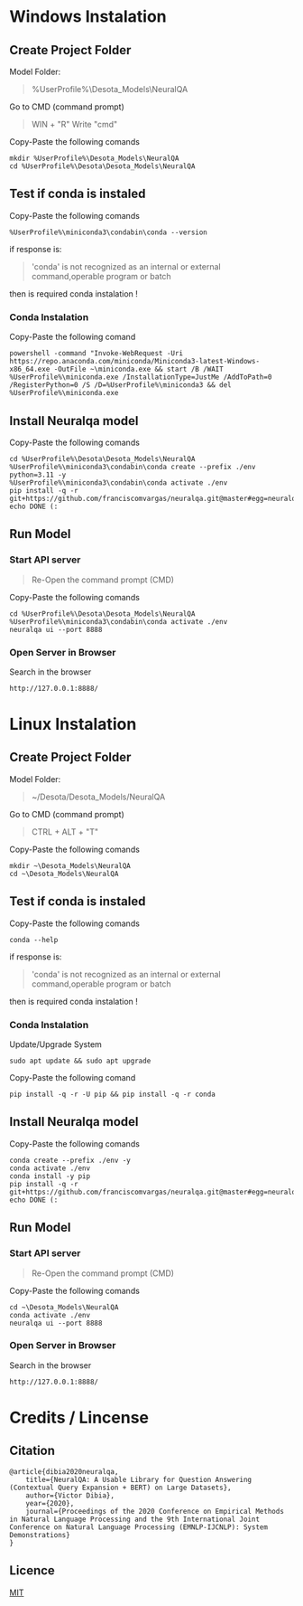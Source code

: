 # Windows Instalation
## Create Project Folder 
Model Folder:
> %UserProfile%\Desota_Models\NeuralQA

Go to CMD (command prompt)
> WIN + "R" 
> Write "cmd" 

Copy-Paste the following comands 
```
mkdir %UserProfile%\Desota_Models\NeuralQA
cd %UserProfile%\Desota\Desota_Models\NeuralQA
```

## Test if conda is instaled
Copy-Paste the following comands 
```
%UserProfile%\miniconda3\condabin\conda --version
```
if response is:
> 'conda' is not recognized as an internal or external command,operable program or batch 

then is required conda instalation !

### Conda Instalation
Copy-Paste the following comand
```
powershell -command "Invoke-WebRequest -Uri https://repo.anaconda.com/miniconda/Miniconda3-latest-Windows-x86_64.exe -OutFile ~\miniconda.exe && start /B /WAIT %UserProfile%\miniconda.exe /InstallationType=JustMe /AddToPath=0 /RegisterPython=0 /S /D=%UserProfile%\miniconda3 && del %UserProfile%\miniconda.exe 
```


## Install Neuralqa model
Copy-Paste the following comands 
```
cd %UserProfile%\Desota\Desota_Models\NeuralQA
%UserProfile%\miniconda3\condabin\conda create --prefix ./env python=3.11 -y
%UserProfile%\miniconda3\condabin\conda activate ./env 
pip install -q -r git+https://github.com/franciscomvargas/neuralqa.git@master#egg=neuralqa
echo DONE (:

```

## Run Model
### Start API server
> Re-Open the command prompt (CMD)

Copy-Paste the following comands
```
cd %UserProfile%\Desota\Desota_Models\NeuralQA
%UserProfile%\miniconda3\condabin\conda activate ./env 
neuralqa ui --port 8888

```
### Open Server in Browser
Search in the browser
```
http://127.0.0.1:8888/
```




# Linux Instalation
## Create Project Folder 
Model Folder:
> ~/Desota/Desota_Models/NeuralQA

Go to CMD (command prompt)
> CTRL + ALT + "T" 

Copy-Paste the following comands 
```
mkdir ~\Desota_Models\NeuralQA
cd ~\Desota_Models\NeuralQA
```

## Test if conda is instaled

Copy-Paste the following comands 
```
conda --help
```
if response is:
> 'conda' is not recognized as an internal or external command,operable program or batch 

then is required conda instalation !

### Conda Instalation
Update/Upgrade System
```
sudo apt update && sudo apt upgrade
```

Copy-Paste the following comand
```
pip install -q -r -U pip && pip install -q -r conda
```


## Install Neuralqa model
Copy-Paste the following comands 
```
conda create --prefix ./env -y
conda activate ./env 
conda install -y pip 
pip install -q -r git+https://github.com/franciscomvargas/neuralqa.git@master#egg=neuralqa
echo DONE (:

```

## Run Model
### Start API server
> Re-Open the command prompt (CMD)

Copy-Paste the following comands
```
cd ~\Desota_Models\NeuralQA
conda activate ./env 
neuralqa ui --port 8888

```
### Open Server in Browser
Search in the browser
```
http://127.0.0.1:8888/
```


# Credits / Lincense
## Citation
```
@article{dibia2020neuralqa,
    title={NeuralQA: A Usable Library for Question Answering (Contextual Query Expansion + BERT) on Large Datasets},
    author={Victor Dibia},
    year={2020},
    journal={Proceedings of the 2020 Conference on Empirical Methods in Natural Language Processing and the 9th International Joint Conference on Natural Language Processing (EMNLP-IJCNLP): System Demonstrations}
}
```

## Licence
[MIT](https://github.com/victordibia/neuralqa/blob/master/LICENSE)
